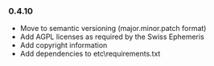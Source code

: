 ### 0.4.10
- Move to semantic versioning (major.minor.patch format)
- Add AGPL licenses as required by the Swiss Ephemeris
- Add copyright information
- Add dependencies to etc\requirements.txt